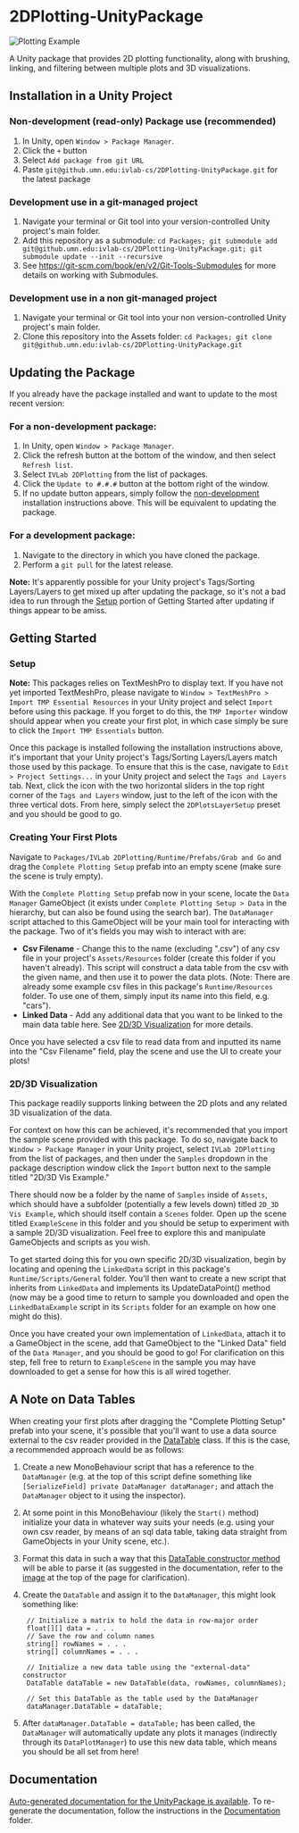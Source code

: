 # 2DPlotting-UnityPackage

![Plotting Example](../media/PlottingExample.gif?raw=true)

A Unity package that provides 2D plotting functionality, along with brushing, linking, and filtering between multiple plots and 3D visualizations.

## Installation in a Unity Project

### Non-development (read-only) Package use (recommended)
1. In Unity, open `Window > Package Manager`. 
2. Click the ```+``` button
3. Select ```Add package from git URL```
4. Paste ```git@github.umn.edu:ivlab-cs/2DPlotting-UnityPackage.git``` for the latest package

### Development use in a git-managed project
1. Navigate your terminal or Git tool into your version-controlled Unity project's main folder. 
2. Add this repository as a submodule: ```cd Packages; git submodule add git@github.umn.edu:ivlab-cs/2DPlotting-UnityPackage.git; git submodule update --init --recursive```
3. See https://git-scm.com/book/en/v2/Git-Tools-Submodules for more details on working with Submodules. 

### Development use in a non git-managed project
1. Navigate your terminal or Git tool into your non version-controlled Unity project's main folder. 
2. Clone this repository into the Assets folder: ```cd Packages; git clone git@github.umn.edu:ivlab-cs/2DPlotting-UnityPackage.git```

## Updating the Package

If you already have the package installed and want to update to the most recent version:

### For a non-development package:
1. In Unity, open `Window > Package Manager`.
2. Click the refresh button at the bottom of the window, and then select `Refresh list`.
3. Select `IVLab 2DPlotting` from the list of packages.
4. Click the `Update to #.#.#` button at the bottom right of the window.
5. If no update button appears, simply follow the [non-development](#non-development-read-only-package-use-recommended) installation instructions above. This will be equivalent to updating the package.

### For a development package:
1. Navigate to the directory in which you have cloned the package.
2. Perform a `git pull` for the latest release.

**Note:** It's apparently possible for your Unity project's Tags/Sorting Layers/Layers to get mixed up after updating the package, so it's not a bad idea to run through the [Setup](#setup) portion of Getting Started after updating if things appear to be amiss.

## Getting Started

### Setup

**Note:** This packages relies on TextMeshPro to display text. If you have not yet imported TextMeshPro, please navigate to `Window > TextMeshPro > Import TMP Essential Resources` in your Unity project and select `Import` before using this package. If you forget to do this, the `TMP Importer` window should appear when you create your first plot, in which case simply be sure to click the `Import TMP Essentials` button.

Once this package is installed following the installation instructions above, it's important that your Unity project's Tags/Sorting Layers/Layers match those used by this package. To ensure that this is the case, navigate to `Edit > Project Settings...` in your Unity project and select the `Tags and Layers` tab. Next, click the icon with the two horizontal sliders in the top right corner of the `Tags and Layers` window, just to the left of the icon with the three vertical dots. From here, simply select the `2DPlotsLayerSetup` preset and you should be good to go.

### Creating Your First Plots

Navigate to `Packages/IVLab 2DPlotting/Runtime/Prefabs/Grab and Go` and drag the `Complete Plotting Setup` prefab into an empty scene (make sure the scene is truly empty).

With the `Complete Plotting Setup` prefab now in your scene, locate the `Data Manager` GameObject (it exists under `Complete Plotting Setup > Data` in the hierarchy, but can also be found using the search bar). The `DataManager` script attached to this GameObject will be your main tool for interacting with the package. Two of it's fields you may wish to interact with are:

- **Csv Filename** - Change this to the name (excluding ".csv") of any csv file in your project's `Assets/Resources` folder (create this folder if you haven't already). This script will construct a data table from the csv with the given name, and then use it to power the data plots. (Note: There are already some example csv files in this package's `Runtime/Resources` folder. To use one of them, simply input its name into this field, e.g. "cars").
- **Linked Data** - Add any additional data that you want to be linked to the main data table here. See [2D/3D Visualization](#2d3d-visualization) for more details.

Once you have selected a csv file to read data from and inputted its name into the "Csv Filename" field, play the scene and use the UI to create your plots!

### 2D/3D Visualization

This package readily supports linking between the 2D plots and any related 3D visualization of the data. 

For context on how this can be achieved, it's recommended that you import the sample scene provided with this package. To do so, navigate back to `Window > Package Manager` in your Unity project, select `IVLab 2DPlotting` from the list of packages, and then under the `Samples` dropdown in the package description window click the `Import` button next to the sample titled "2D/3D Vis Example." 

There should now be a folder by the name of `Samples` inside of `Assets`, which should have a subfolder (potentially a few levels down) titled `2D_3D Vis Example`, which should itself contain a `Scenes` folder. Open up the scene titled `ExampleScene` in this folder and you should be setup to experiment with a sample 2D/3D visualization. Feel free to explore this and manipulate GameObjects and scripts as you wish.

To get started doing this for you own specific 2D/3D visualization, begin by locating and opening the `LinkedData` script in this package's `Runtime/Scripts/General` folder. You'll then want to create a new script that inherits from `LinkedData` and implements its UpdateDataPoint() method (now may be a good time to return to sample you downloaded and open the `LinkedDataExample` script in its `Scripts` folder for an example on how one might do this). 

Once you have created your own implementation of `LinkedData`, attach it to a GameObject in the scene, add that GameObject to the "Linked Data" field of the `Data Manager`, and you should be good to go! For clarification on this step, fell free to return to `ExampleScene` in the sample you may have downloaded to get a sense for how this is all wired together.

## A Note on Data Tables

When creating your first plots after dragging the "Complete Plotting Setup" prefab into your scene, it's possible that you'll want to use a data source external to the csv reader provided in the [DataTable](https://pages.github.umn.edu/ivlab-cs/2DPlotting-UnityPackage/api/IVLab.Plotting.DataTable.html) class. If this is the case, a recommended approach would be as follows:
1. Create a new MonoBehaviour script that has a reference to the `DataManager` (e.g. at the top of this script define something like `[SerializeField] private DataManager dataManager;` and attach the `DataManager` object to it using the inspector).
2. At some point in this MonoBehaviour (likely the `Start()` method) initialize your data in whatever way suits your needs (e.g. using your own csv reader, by means of an sql data table, taking data straight from GameObjects in your Unity scene, etc.).
3. Format this data in such a way that this [DataTable constructor method](https://pages.github.umn.edu/ivlab-cs/2DPlotting-UnityPackage/api/IVLab.Plotting.DataTable.html#IVLab_Plotting_DataTable__ctor_System_Single_____System_String___System_String___) will be able to parse it (as suggested in the documentation, refer to the [image](https://pages.github.umn.edu/ivlab-cs/2DPlotting-UnityPackage/api/IVLab.Plotting.DataTable.html) at the top of the page for clarification).
4. Create the `DataTable` and assign it to the `DataManager`, this might look something like:
        
        // Initialize a matrix to hold the data in row-major order
        float[][] data = . . .
        // Save the row and column names
        string[] rowNames = . . .
        string[] columnNames = . . .

        // Initialize a new data table using the "external-data" constructor
        DataTable dataTable = new DataTable(data, rowNames, columnNames);

        // Set this DataTable as the table used by the DataManager
        dataManager.DataTable = dataTable;
5. After `dataManager.DataTable = dataTable;` has been called, the `DataManager` will automatically update any plots it manages (indirectly through its `DataPlotManager`) to use this new data table, which means you should be all set from here!

## Documentation
[Auto-generated documentation for the UnityPackage is available](https://pages.github.umn.edu/ivlab-cs/2DPlotting-UnityPackage/api/IVLab.Plotting.html). To re-generate the documentation, follow the instructions in the [Documentation](https://github.umn.edu/ivlab-cs/2DPlotting-UnityPackage/tree/master/Documentation) folder.
